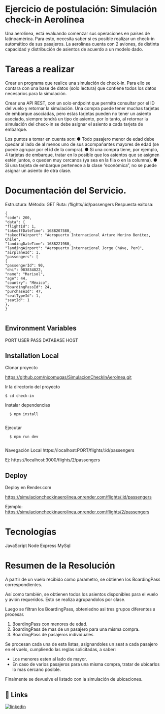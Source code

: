
# Ejercicio de postulación: Simulación check-in Aerolínea

Una aerolínea, está evaluando comenzar sus operaciones en países de latinoamérica. Para esto, necesita
saber si es posible realizar un check-in automático de sus pasajeros. La aerolínea cuenta con 2 aviones, de distinta capacidad y distribución de asientos de acuerdo a un modelo dado. 


# Tareas a realizar

Crear un programa que realice una simulación de check-in. Para ello se contara con una base de datos (solo lectura) que contiene todos los datos necesarios para la simulación.

Crear una API REST, con un solo endpoint que permita
consultar por el ID del vuelo y retornar la simulación. Una compra puede tener muchas tarjetas
de embarque asociadas, pero estas tarjetas pueden no tener un asiento asociado, siempre tendrá un tipo de asiento, por lo tanto, al retornar la simulación del check-in se debe asignar el asiento a cada tarjeta de embarque.

Los puntos a tomar en cuenta son:
● Todo pasajero menor de edad debe quedar al lado de al menos uno de sus acompañantes mayores de edad (se
puede agrupar por el id de la compra).
● Si una compra tiene, por ejemplo, 4 tarjetas de embarque, tratar en lo posible que los asientos que se asignen estén juntos, o queden muy cercanos (ya sea en la fila o en la columna).
● Si una tarjeta de embarque pertenece a la clase “económica”, no se puede asignar un asiento de otra clase.


# Documentación del Servicio.

Estructura:
Método: GET
Ruta: /flights/:id/passengers
Respuesta exitosa:

  
```
{
"code": 200,
"data": {
"flightId": 1,
"takeoffDateTime": 1688207580,
"takeoffAirport": "Aeropuerto Internacional Arturo Merino Benitez, Chile",
"landingDateTime": 1688221980,
"landingAirport": "Aeropuerto Internacional Jorge Cháve, Perú",
"airplaneId": 1,
"passengers": [
{
"passengerId": 90,
"dni": 983834822,
"name": "Marisol",
"age": 44,
"country": "México",
"boardingPassId": 24,
"purchaseId": 47,
"seatTypeId": 1,
"seatId": 1
},
}
  
```








## Environment Variables

PORT
USER
PASS
DATABASE
HOST


## Installation Local

Clonar proyecto

https://github.com/nicomugas/SimulacionCheckInAerolnea.git

Ir la directorio del proyecto
```
$ cd check-in
```
Instalar dependencias

```
  $ npm install 
  
```
Ejecutar

```
  $ npm run dev
  
```
Navegación Local
https://localhost:PORT/flights/:id/passengers

Ej: https://localhost:3000/flights/2/passengers

## Deploy

Deploy en Render.com

https://simulacioncheckinaerolinea.onrender.com/flights/:id/passengers

Ejemplo:
https://simulacioncheckinaerolinea.onrender.com/flights/2/passengers


# Tecnologías 

JavaScript
Node
Express
MySql


# Resumen de la Resolución 

A partir de un vuelo recibido como parametro, se obtienen los BoardingPass correspondientes. 

Así como también, se obtienen todos los asientos disponibles para el vuelo y avión requeridos. Esto se realiza agrupandolos por clase. 

Luego se filtran los BoardingPass, obteniedno asi tres grupos diferentes a procesar. 

1. BoardingPass con menores de edad.
2. BoardingPass de mas de un pasajero para una misma compra.
3. BoardingPass de pasajeros individuales. 

Se procesan cada una de esta listas, asignandoles un seat a cada pasajero en el vuelo, cumpliendo las reglas solicitadas, a saber:

- Los menores esten al lado de mayor. 
- En caso de varios pasajeros para una misma compra, tratar de ubicarlos lo mas cercano posible. 

Finalmente se devuelve el listado con la simulación de ubicaciones. 


## 🔗 Links

[![linkedin](https://img.shields.io/badge/linkedin-0A66C2?style=for-the-badge&logo=linkedin&logoColor=white)](https://www.linkedin.com/in/nico-mugas-ok)



